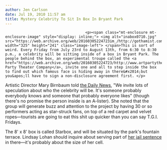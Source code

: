 ```yaml
---
author: Jen Carlson
date: Jul 19, 2010 11:57 am
title: Mystery Celebrity To Sit In Box In Bryant Park
---
```


	
										<p><span class="mt-enclosure mt-enclosure-image" style="display: inline;"> <img alt="inabox0710.jpg" src="https://web.archive.org/web/20160305224723im_/http://gothamist.com/attachments/arts_jen/inabox0710.jpg" width="325" height="241" class="image-left"> </span>This is sort of weird. Every Friday from July 23rd to August 13th, from 6:30 to 8:30 p.m., a celebrity will be sitting inside of a box in Bryant Park. The people behind the box, an experimental troupe called the <a href="https://web.archive.org/web/20160305224723/http://www.artpartytheatercompany.com/">Art Party Theater Company</a>, invite one and all to step inside the box to find out which famous face is hiding away in there&#x2014;but you&apos;ll have to sign a non-disclosure agreement first. </p>

<p>Artistic Director Mary Birnbaum told <a href="https://web.archive.org/web/20160305224723/http://www.nydailynews.com/ny_local/2010/07/18/2010-07-18_jack_black_in_a_box_find_out_at_city_park.html">the Daily News</a>, &quot;We invite lots of speculation about who the celebrity will be. It&apos;s someone probably everybody knows and someone that probably everyone likes&quot; (though there&apos;s no promise the person inside is an A-lister). She noted that the group will generate buzz and attention to the project by having 30 or so performers acting as star-struck fans, on top of a red carpet and velvet ropes&#x2014;tourists are going to eat this shit up quicker than you can say T.G.I. Fridays.</p>

<p>The 8&apos; x 8&apos; box is called Starbox, and will be situated by the park&apos;s fountain terrace. Lindsay Lohan should inquire about serving part of <a href="https://web.archive.org/web/20160305224723/http://gothamist.com/2010/07/08/andrea_peyser_wants_lindsay_to_go_f.php">her jail sentence</a> in there&#x2014;it&apos;s probably about the size of her cell.</p>					
										
									
				